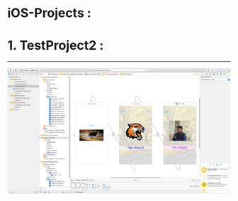 # iOS-Projects :

# 1. TestProject2 :
_____________________

![Screenshot](https://github.com/rksazid/iOS-Projects/blob/master/TestProject2/Screen%20Shot%202018-04-28%20at%205.49.29%20PM.png)
